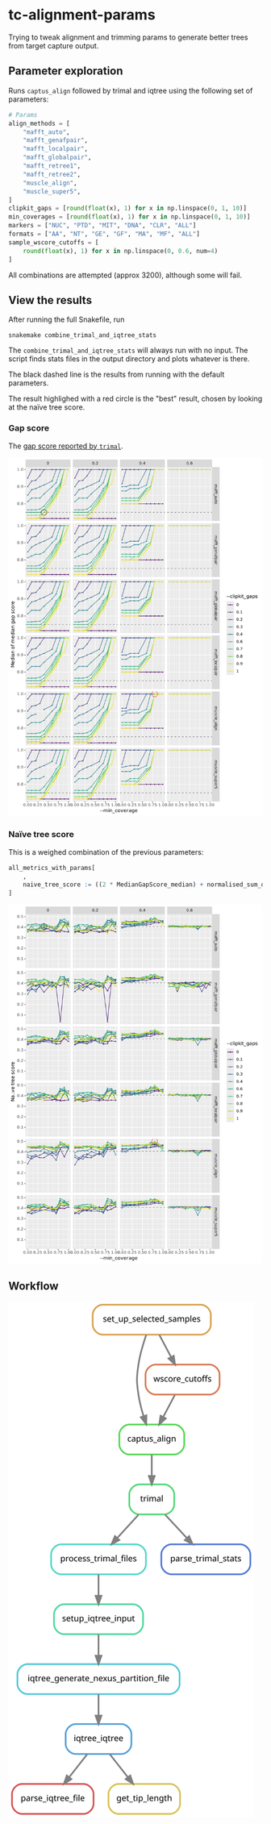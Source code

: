 # tc-alignment-params

Trying to tweak alignment and trimming params to generate better trees from
target capture output.

## Parameter exploration

Runs `captus_align` followed by trimal and iqtree using the following set of
parameters:

```python
# Params
align_methods = [
    "mafft_auto",
    "mafft_genafpair",
    "mafft_localpair",
    "mafft_globalpair",
    "mafft_retree1",
    "mafft_retree2",
    "muscle_align",
    "muscle_super5",
]
clipkit_gaps = [round(float(x), 1) for x in np.linspace(0, 1, 10)]
min_coverages = [round(float(x), 1) for x in np.linspace(0, 1, 10)]
markers = ["NUC", "PTD", "MIT", "DNA", "CLR", "ALL"]
formats = ["AA", "NT", "GE", "GF", "MA", "MF", "ALL"]
sample_wscore_cutoffs = [
    round(float(x), 1) for x in np.linspace(0, 0.6, num=4)
]
```

All combinations are attempted (approx 3200), although some will fail.

## View the results

After running the full Snakefile, run

```
snakemake combine_trimal_and_iqtree_stats
```

The `combine_trimal_and_iqtree_stats` will always run with no input. The script
finds stats files in the output directory and plots whatever is there.

The black dashed line is the results from running with the default parameters.

The result highlighed with a red circle is the "best" result, chosen by looking
at the naïve tree score.

### Gap score

The [gap score reported by
`trimal`](https://trimal.readthedocs.io/en/latest/scores.html#gap-score).

![`Trimal` gap score](assets/gap_score_plot.svg)

### Naïve tree score

This is a weighed combination of the previous parameters:

```R
all_metrics_with_params[
    ,
    naive_tree_score := ((2 * MedianGapScore_median) + normalised_sum_of_informative_sites - (2 * normalised_total_tree_length)) / 5
]
```

![naive_tree_score_plot](assets/naive_tree_score_plot.svg)

## Workflow

![`snakemake --rulegraph`](assets/graph.svg)
